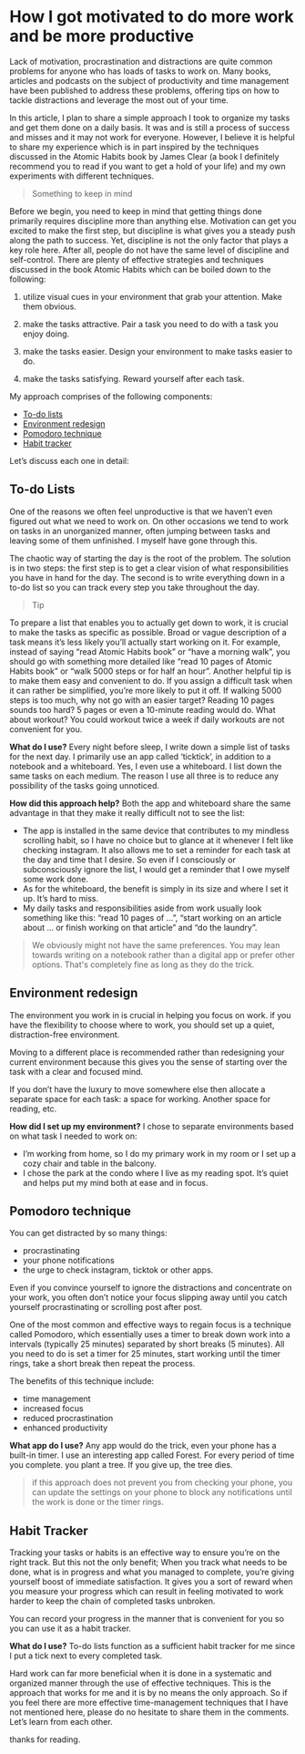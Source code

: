 # How I got motivated to do more work and be more productive

Lack of motivation, procrastination and distractions are quite common problems for anyone who has loads of tasks to work on. Many books, articles and podcasts on the subject of productivity and time management have been published to address these problems, offering tips on how to tackle distractions and leverage the most out of your time.

In this article, I plan to share a simple approach I took to organize my tasks and get them done on a daily basis. It was and is still a process of success and misses and it may not work for everyone. However, I believe it is helpful to share my experience which is in part inspired by the techniques discussed in the Atomic Habits book by James Clear (a book I definitely recommend you to read if you want to get a hold of your life) and my own experiments with different techniques.

> Something to keep in mind

Before we begin, you need to keep in mind that getting things done primarily requires discipline more than anything else. Motivation can get you excited to make the first step, but discipline is what gives you a steady push along the path to success. Yet, discipline is not the only factor that plays a key role here. After all, people do not have the same level of discipline and self-control. There are plenty of effective strategies and techniques discussed in the book Atomic Habits which can be boiled down to the following:

1. utilize visual cues in your environment that grab your attention. Make them obvious.

2. make the tasks attractive. Pair a task you need to do with a task you enjoy doing.

3. make the tasks easier. Design your environment to make tasks easier to do.

4. make the tasks satisfying. Reward yourself after each task.

My approach comprises of the following components:

- [To-do lists](#To-do-lists)
- [Environment redesign](#environment-redesign)
- [Pomodoro technique](#pomodoro-technique)
- [Habit tracker](#habit-tracker)

Let’s discuss each one in detail:

## To-do Lists
One of the reasons we often feel unproductive is that we haven’t even figured out what we need to work on. On other occasions we tend to work on tasks in an unorganized manner, often jumping between tasks and leaving some of them unfinished. I myself have gone through this.

The chaotic way of starting the day is the root of the problem. The solution is in two steps: the first step is to get a clear vision of what responsibilities you have in hand for the day. The second is to write everything down in a to-do list so you can track every step you take throughout the day.

> Tip

To prepare a list that enables you to actually get down to work, it is crucial to make the tasks as specific as possible. Broad or vague description of a task means it’s less likely you’ll actually start working on it. For example, instead of saying “read Atomic Habits book” or “have a morning walk”, you should go with something more detailed like “read 10 pages of Atomic Habits book” or “walk 5000 steps or for half an hour”.
Another helpful tip is to make them easy and convenient to do. If you assign a difficult task when it can rather be simplified, you’re more likely to put it off. If walking 5000 steps is too much, why not go with an easier target? Reading 10 pages sounds too hard? 5 pages or even a 10-minute reading would do. What about workout? You could workout twice a week if daily workouts are not convenient for you.

**What do I use?** Every night before sleep, I write down a simple list of tasks for the next day. I primarily use an app called ‘ticktick’, in addition to a notebook and a whiteboard. Yes, I even use a whiteboard. I list down the same tasks on each medium. The reason I use all three is to reduce any possibility of the tasks going unnoticed.

**How did this approach help?** Both the app and whiteboard share the same advantage in that they make it really difficult not to see the list:

- The app is installed in the same device that contributes to my mindless scrolling habit, so I have no choice but to glance at it whenever I felt like checking instagram. It also allows me to set a reminder for each task at the day and time that I desire. So even if I consciously or subconsciously ignore the list, I would get a reminder that I owe myself some work done.
- As for the whiteboard, the benefit is simply in its size and where I set it up. It’s hard to miss.
- My daily tasks and responsibilities aside from work usually look something like this: “read 10 pages of …”, “start working on an article about … or finish working on that article” and “do the laundry”.

> We obviously might not have the same preferences. You may lean towards writing on a notebook rather than a digital app or prefer other options. That's completely fine as long as they do the trick.


## Environment redesign
The environment you work in is crucial in helping you focus on work. if you have the flexibility to choose where to work, you should set up a quiet, distraction-free environment.

Moving to a different place is recommended rather than redesigning your current environment because this gives you the sense of starting over the task with a clear and focused mind.

If you don’t have the luxury to move somewhere else then allocate a separate space for each task: a space for working. Another space for reading, etc.

**How did I set up my environment?** I chose to separate environments based on what task I needed to work on:

- I’m working from home, so I do my primary work in my room or I set up a cozy chair and table in the balcony.
- I chose the park at the condo where I live as my reading spot. It’s quiet and helps put my mind both at ease and in focus.

## Pomodoro technique
You can get distracted by so many things:

- procrastinating
- your phone notifications
- the urge to check instagram, ticktok or other apps.

Even if you convince yourself to ignore the distractions and concentrate on your work, you often don’t notice your focus slipping away until you catch yourself procrastinating or scrolling post after post.

One of the most common and effective ways to regain focus is a technique called Pomodoro, which essentially uses a timer to break down work into a intervals (typically 25 minutes) separated by short breaks (5 minutes). All you need to do is set a timer for 25 minutes, start working until the timer rings, take a short break then repeat the process.

The benefits of this technique include:

- time management
- increased focus
- reduced procrastination
- enhanced productivity

**What app do I use?** Any app would do the trick, even your phone has a built-in timer. I use an interesting app called Forest. For every period of time you complete. you plant a tree. If you give up, the tree dies.

> if this approach does not prevent you from checking your phone, you can update the settings on your phone to block any notifications until the work is done or the timer rings.

## Habit Tracker
Tracking your tasks or habits is an effective way to ensure you’re on the right track. But this not the only benefit; When you track what needs to be done, what is in progress and what you managed to complete, you’re giving yourself boost of immediate satisfaction. It gives you a sort of reward when you measure your progress which can result in feeling motivated to work harder to keep the chain of completed tasks unbroken.

You can record your progress in the manner that is convenient for you so you can use it as a habit tracker.

**What do I use?** To-do lists function as a sufficient habit tracker for me since I put a tick next to every completed task.

Hard work can far more beneficial when it is done in a systematic and organized manner through the use of effective techniques. This is the approach that works for me and it is by no means the only approach. So if you feel there are more effective time-management techniques that I have not mentioned here, please do no hesitate to share them in the comments. Let’s learn from each other.


thanks for reading.
